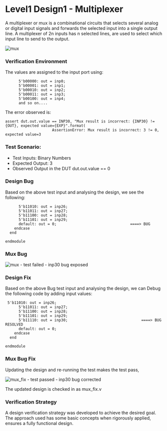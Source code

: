 # Level1 Design1 - Multiplexer

A multiplexer or mux is a combinational circuits that selects several analog or digital input signals and forwards the selected input into a single output line. 
A multiplexer of 2n inputs has n selected lines, are used to select which input line to send to the output.

![mux](https://user-images.githubusercontent.com/88897605/182018710-08601ec6-a5e3-4c1f-9189-d94139f15e61.png)

### Verification Environment

The values are assigned to the input port using:

```
      5'b00000: out = inp0;  
      5'b00001: out = inp1;  
      5'b00010: out = inp2;  
      5'b00011: out = inp3;  
      5'b00100: out = inp4;
      and so on....
```

The error observed is:

```
assert dut.out.value == INP30, "Mux result is incorrect: {INP30} != {OUT}, expected value={EXP}".format(
                     AssertionError: Mux result is incorrect: 3 != 0, expected value=3
```

### Test Scenario:

* Test Inputs: Binary Numbers
* Expected Output: 3
* Observed Output in the DUT  dut.out.value == 0

### Design Bug

Based on the above test input and analysing the design, we see the following:

```
      5'b11010: out = inp26;
      5'b11011: out = inp27;
      5'b11100: out = inp28;
      5'b11101: out = inp29;
      default: out = 0;                                 ====> BUG
    endcase
  end

endmodule 
```

### Mux Bug 

![mux - test failed - inp30 bug exposed](https://user-images.githubusercontent.com/83152452/182036121-c6321665-1c1e-4836-85c6-0103436e7158.png)


### Design Fix

Based on the above Bug test input and analysing the design, we can Debug the following code by adding input values:

```
 5'b11010: out = inp26;
      5'b11011: out = inp27;
      5'b11100: out = inp28;
      5'b11101: out = inp29;
      5'b11110: out = inp30;                                 ====> BUG RESOLVED 
      default: out = 0;
    endcase
  end

endmodule 
```

### Mux Bug Fix

Updating the design and re-running the test makes the test pass,

![mux_fix - test passed - inp30 bug corrected](https://user-images.githubusercontent.com/83152452/182036124-97f83516-a6f2-4b14-afba-b84b441a49a8.png)

The updated design is checked in as mux_fix.v

### Verification Strategy

A design verification strategy was developed to achieve the desired goal. The approach used has some basic concepts when rigorously applied, ensures a fully functional design.
